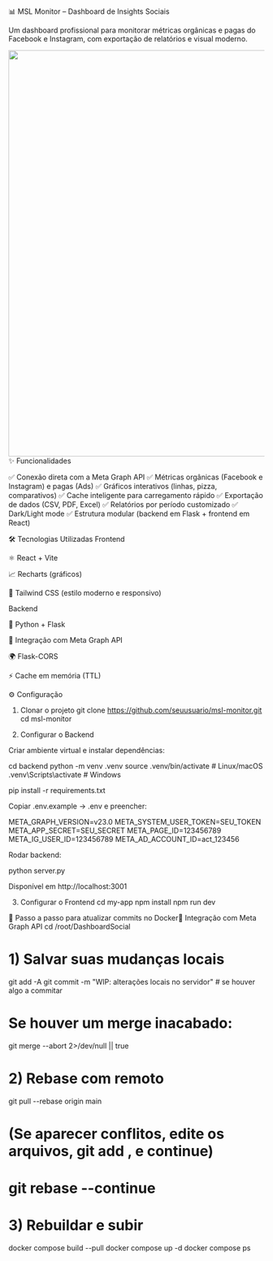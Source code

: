 📊 MSL Monitor – Dashboard de Insights Sociais

Um dashboard profissional para monitorar métricas orgânicas e pagas do Facebook e Instagram, com exportação de relatórios e visual moderno.

<img src="docs/screenshot-dashboard.png" width="800"/>
✨ Funcionalidades

✅ Conexão direta com a Meta Graph API
✅ Métricas orgânicas (Facebook e Instagram) e pagas (Ads)
✅ Gráficos interativos (linhas, pizza, comparativos)
✅ Cache inteligente para carregamento rápido
✅ Exportação de dados (CSV, PDF, Excel)
✅ Relatórios por período customizado
✅ Dark/Light mode
✅ Estrutura modular (backend em Flask + frontend em React)

🛠️ Tecnologias Utilizadas
Frontend

⚛️ React + Vite

📈 Recharts (gráficos)

🎨 Tailwind CSS (estilo moderno e responsivo)

Backend

🐍 Python + Flask

🔗 Integração com Meta Graph API

🌍 Flask-CORS

⚡ Cache em memória (TTL)

⚙️ Configuração
1. Clonar o projeto
git clone https://github.com/seuusuario/msl-monitor.git
cd msl-monitor

2. Configurar o Backend

Criar ambiente virtual e instalar dependências:

cd backend
python -m venv .venv
source .venv/bin/activate   # Linux/macOS
.venv\Scripts\activate      # Windows

pip install -r requirements.txt


Copiar .env.example → .env e preencher:

META_GRAPH_VERSION=v23.0
META_SYSTEM_USER_TOKEN=SEU_TOKEN
META_APP_SECRET=SEU_SECRET
META_PAGE_ID=123456789
META_IG_USER_ID=123456789
META_AD_ACCOUNT_ID=act_123456


Rodar backend:

python server.py


Disponível em http://localhost:3001

3. Configurar o Frontend
cd my-app
npm install
npm run dev


🔗 Passo a passo para atualizar commits no Docker🔗 Integração com Meta Graph API
cd /root/DashboardSocial

# 1) Salvar suas mudanças locais
git add -A
git commit -m "WIP: alterações locais no servidor"  # se houver algo a commitar
# Se houver um merge inacabado:
git merge --abort 2>/dev/null || true

# 2) Rebase com remoto
git pull --rebase origin main

# (Se aparecer conflitos, edite os arquivos, git add <arquivo>, e continue)
# git rebase --continue

# 3) Rebuildar e subir
docker compose build --pull
docker compose up -d
docker compose ps
